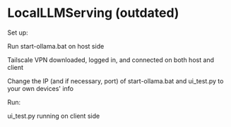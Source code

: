 # LocalLLMServing (outdated)

Set up:

Run start-ollama.bat on host side

Tailscale VPN downloaded, logged in, and connected on both host and client

Change the IP (and if necessary, port) of start-ollama.bat and ui_test.py to your own devices' info


Run:

ui_test.py running on client side
